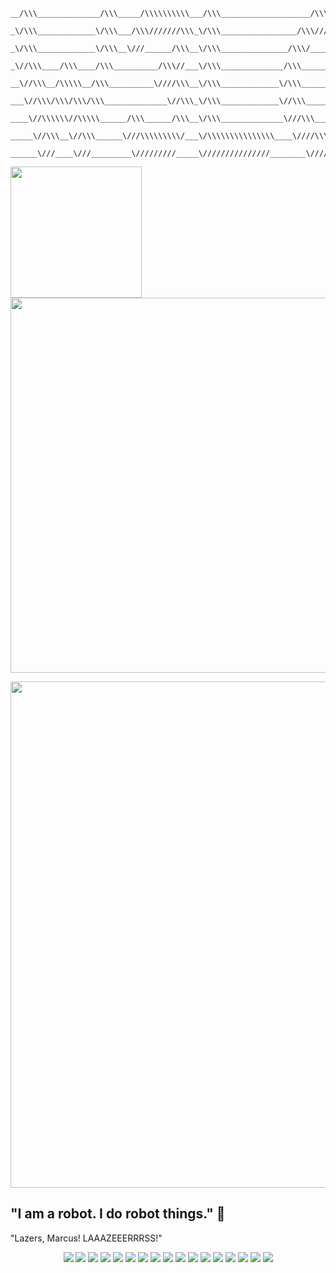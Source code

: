 
```
__/\\\______________/\\\_____/\\\\\\\\\\___/\\\____________________/\\\\\\\\\_____/\\\\\\\_____/\\\\____________/\\\\_____/\\\\\\\\\\__        
 _\/\\\_____________\/\\\___/\\\///////\\\_\/\\\_________________/\\\////////____/\\\/////\\\__\/\\\\\\________/\\\\\\___/\\\///////\\\_       
  _\/\\\_____________\/\\\__\///______/\\\__\/\\\_______________/\\\/____________/\\\____\//\\\_\/\\\//\\\____/\\\//\\\__\///______/\\\__      
   _\//\\\____/\\\____/\\\__________/\\\//___\/\\\______________/\\\_____________\/\\\_____\/\\\_\/\\\\///\\\/\\\/_\/\\\_________/\\\//___     
    __\//\\\__/\\\\\__/\\\__________\////\\\__\/\\\_____________\/\\\_____________\/\\\_____\/\\\_\/\\\__\///\\\/___\/\\\________\////\\\__    
     ___\//\\\/\\\/\\\/\\\______________\//\\\_\/\\\_____________\//\\\____________\/\\\_____\/\\\_\/\\\____\///_____\/\\\___________\//\\\_   
      ____\//\\\\\\//\\\\\______/\\\______/\\\__\/\\\______________\///\\\__________\//\\\____/\\\__\/\\\_____________\/\\\__/\\\______/\\\__  
       _____\//\\\__\//\\\______\///\\\\\\\\\/___\/\\\\\\\\\\\\\\\____\////\\\\\\\\\__\///\\\\\\\/___\/\\\_____________\/\\\_\///\\\\\\\\\/___ 
        ______\///____\///_________\/////////_____\///////////////________\/////////_____\///////_____\///______________\///____\/////////_____
```

<p>
  <img src="https://github.com/user-attachments/assets/650777fa-f62d-4c98-9024-4469f9ce0198" width="210"/>
  <img src="https://github.com/user-attachments/assets/c133b7d8-61d1-43f8-b411-336d70b3e476" width="600"/>
</p>

<p>
  <img src="https://github.com/user-attachments/assets/5b89086f-992e-4406-bd40-350e1e9fb3af" width="810"/>
</p>

## "I am a robot. I do robot things." 🤖

"Lazers, Marcus! LAAAZEEERRRSS!"
    
<p align="center">
  <img src="https://img.shields.io/badge/C-%2300599C.svg?style=for-the-badge&logo=c&logoColor=white"/>
  <img src="https://img.shields.io/badge/Java-%23ED8B00.svg?style=for-the-badge&logo=java&logoColor=white"/>
  <img src="https://img.shields.io/badge/Python-%2314354C.svg?style=for-the-badge&logo=python&logoColor=white"/>
  <img src="https://img.shields.io/badge/C%23-%23239120.svg?style=for-the-badge&logo=c-sharp&logoColor=white"/>
  <img src="https://img.shields.io/badge/Unity-%23000000.svg?style=for-the-badge&logo=unity&logoColor=white"/>
  <img src="https://img.shields.io/badge/HTML5-%23E34F26.svg?style=for-the-badge&logo=html5&logoColor=white"/>
  <img src="https://img.shields.io/badge/CSS3-%231572B6.svg?style=for-the-badge&logo=css3&logoColor=white"/>
  <img src="https://img.shields.io/badge/After%20Effects-%239999FF.svg?style=for-the-badge&logo=adobeaftereffects&logoColor=white"/>
  <img src="https://img.shields.io/badge/Premiere%20Pro-%2300F.svg?style=for-the-badge&logo=adobepremierepro&logoColor=white"/>
  <img src="https://img.shields.io/badge/MySQL-4479A1.svg?style=for-the-badge&logo=mysql&logoColor=white"/>
  <img src="https://img.shields.io/badge/Kali_Linux-557C94?style=for-the-badge&logo=kalilinux&logoColor=white"/>
  <img src="https://img.shields.io/badge/Burp_Suite-FF6F00?style=for-the-badge&logo=burpsuite&logoColor=white"/>
  <img src="https://img.shields.io/badge/Nmap-004170?style=for-the-badge&logo=nmap&logoColor=white"/>
  <img src="https://img.shields.io/badge/Metasploit-507BA8?style=for-the-badge&logo=metasploit&logoColor=white"/>
  <img src="https://img.shields.io/badge/John_the_Ripper-2E2E2E?style=for-the-badge&logoColor=white"/>
  <img src="https://img.shields.io/badge/Wireshark-1679A7?style=for-the-badge&logo=wireshark&logoColor=white"/>
  <img src="https://img.shields.io/badge/Hydra-00A86B?style=for-the-badge&logoColor=white"/>
 
</p>
